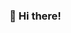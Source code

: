 ### 👋 Hi there!

<!--
**niarestrepo/niarestrepo** is a ✨ _special_ ✨ repository because its `README.md` (this file) appears on your GitHub profile.


🚀 In my GitHub repositories, you'll find a collection of data analysis projects showcasing my skills in statistics, key performance indicators (KPIs), and more. I'm excited to continue growing and learning in the data analysis📈 space and would love to connect with others who share similar interests.
-->
